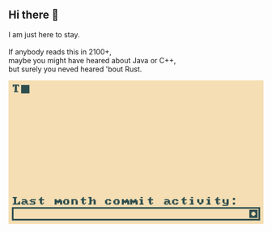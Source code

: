 ## Hi there 👋
I am just here to stay.<br><br> 
If anybody reads this in 2100+, <br>
maybe you might have heared about Java or C++,<br>
but surely you neved heared 'bout Rust.

[![metrix](metrix.gif)](https://github.com/joanroig/metrix)

<!--
**TeaTiMe08/TeaTiMe08** is a ✨ _special_ ✨ repository because its `README.md` (this file) appears on your GitHub profile.

Here are some ideas to get you started:

- 🔭 I’m currently working on ...
- 🌱 I’m currently learning ...
- 👯 I’m looking to collaborate on ...
- 🤔 I’m looking for help with ...
- 💬 Ask me about ...
- 📫 How to reach me: ...
- 😄 Pronouns: ...
- ⚡ Fun fact: ...
-->
